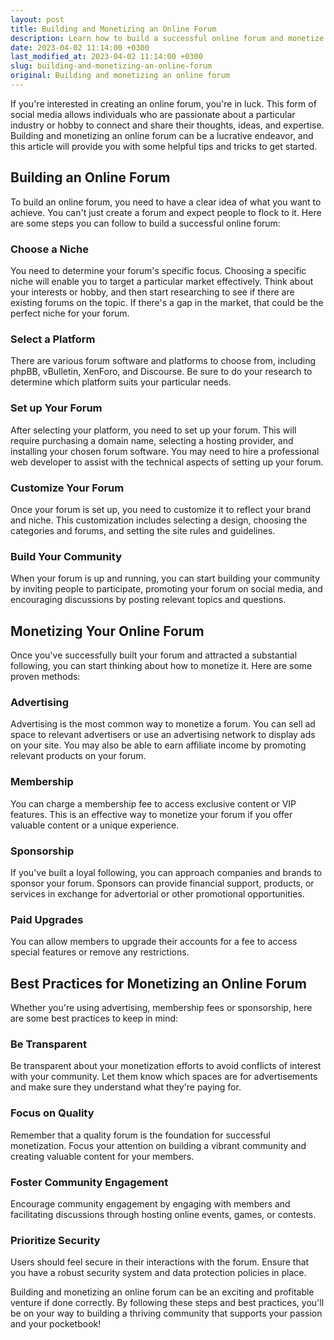 ```yaml
---
layout: post
title: Building and Monetizing an Online Forum
description: Learn how to build a successful online forum and monetize it effectively.
date: 2023-04-02 11:14:00 +0300
last_modified_at: 2023-04-02 11:14:00 +0300
slug: building-and-monetizing-an-online-forum
original: Building and monetizing an online forum
---
```

If you're interested in creating an online forum, you're in luck. This form of social media allows individuals who are passionate about a particular industry or hobby to connect and share their thoughts, ideas, and expertise. Building and monetizing an online forum can be a lucrative endeavor, and this article will provide you with some helpful tips and tricks to get started.

## Building an Online Forum
To build an online forum, you need to have a clear idea of what you want to achieve. You can't just create a forum and expect people to flock to it. Here are some steps you can follow to build a successful online forum:

### Choose a Niche
You need to determine your forum's specific focus. Choosing a specific niche will enable you to target a particular market effectively. Think about your interests or hobby, and then start researching to see if there are existing forums on the topic. If there's a gap in the market, that could be the perfect niche for your forum.

### Select a Platform
There are various forum software and platforms to choose from, including phpBB, vBulletin, XenForo, and Discourse. Be sure to do your research to determine which platform suits your particular needs.

### Set up Your Forum
After selecting your platform, you need to set up your forum. This will require purchasing a domain name, selecting a hosting provider, and installing your chosen forum software. You may need to hire a professional web developer to assist with the technical aspects of setting up your forum.

### Customize Your Forum
Once your forum is set up, you need to customize it to reflect your brand and niche. This customization includes selecting a design, choosing the categories and forums, and setting the site rules and guidelines.

### Build Your Community
When your forum is up and running, you can start building your community by inviting people to participate, promoting your forum on social media, and encouraging discussions by posting relevant topics and questions.

## Monetizing Your Online Forum
Once you've successfully built your forum and attracted a substantial following, you can start thinking about how to monetize it. Here are some proven methods:

### Advertising
Advertising is the most common way to monetize a forum. You can sell ad space to relevant advertisers or use an advertising network to display ads on your site. You may also be able to earn affiliate income by promoting relevant products on your forum.

### Membership
You can charge a membership fee to access exclusive content or VIP features. This is an effective way to monetize your forum if you offer valuable content or a unique experience.

### Sponsorship
If you've built a loyal following, you can approach companies and brands to sponsor your forum. Sponsors can provide financial support, products, or services in exchange for advertorial or other promotional opportunities.

### Paid Upgrades
You can allow members to upgrade their accounts for a fee to access special features or remove any restrictions.

## Best Practices for Monetizing an Online Forum
Whether you're using advertising, membership fees or sponsorship, here are some best practices to keep in mind:

### Be Transparent
Be transparent about your monetization efforts to avoid conflicts of interest with your community. Let them know which spaces are for advertisements and make sure they understand what they're paying for.

### Focus on Quality
Remember that a quality forum is the foundation for successful monetization. Focus your attention on building a vibrant community and creating valuable content for your members.

### Foster Community Engagement
Encourage community engagement by engaging with members and facilitating discussions through hosting online events, games, or contests.

### Prioritize Security
Users should feel secure in their interactions with the forum. Ensure that you have a robust security system and data protection policies in place.

Building and monetizing an online forum can be an exciting and profitable venture if done correctly. By following these steps and best practices, you'll be on your way to building a thriving community that supports your passion and your pocketbook!